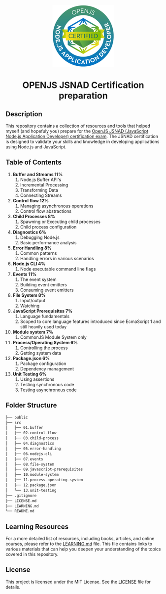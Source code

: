<div align="center">
    <img src="public/image.png" alt="Logo" width="200"/>
    <h1>
        OPENJS JSNAD Certification preparation
    </h1>
</div>

## Description
This repository contains a collection of resources and tools that helped myself (and hopefuly you) prepare for the [OpenJS JSNAD (JavaScript Node.js Application Developer) certification exam](https://training.linuxfoundation.org/certification/jsnad/). The JSNAD certification is designed to validate your skills and knowledge in developing applications using Node.js and JavaScript.

## Table of Contents
1. **Buffer and Streams 11%**
    1. Node.js Buffer API's
    2. Incremental Processing
    3. Transforming Data
    4. Connecting Streams
2. **Control flow 12%**
    1. Managing asynchronous operations
    2. Control flow abstractions
3. **Child Processes 8%**
    1. Spawning or Executing child processes
    2. Child process configuration
4. **Diagnostics 6%**
    1. Debugging Node.js
    2. Basic performance analysis
5. **Error Handling 8%**
    1. Common patterns
    2. Handling errors in various scenarios
6. **Node.js CLI 4%**
    1. Node executable command line flags
7. **Events 11%**
    1. The event system
    2. Building event emitters
    3. Consuming event emitters
8. **File System 8%**
    1. Input/output
    2. Watching
9. **JavaScript Prerequisites 7%**
    1. Language fundamentals
    2. Scoped to core language features introduced since EcmaScript 1 and still heavily used today
10. **Module system 7%**
    1. CommonJS Module System only
11. **Process/Operating System 6%**
    1. Controlling the process
    2. Getting system data
12. **Package.json 6%**
    1. Package configuration
    2. Dependency management
13. **Unit Testing 6%**
    1.  Using assertions
    2.  Testing synchronous code
    3.  Testing asynchronous code 


## Folder Structure
```bash
├── public
├── src
│   ├── 01.buffer
│   ├── 02.control-flow
│   ├── 03.child-process
│   ├── 04.diagnostics
│   ├── 05.error-handling
│   ├── 06.nodejs-cli
│   ├── 07.events
│   ├── 08.file-system
│   ├── 09.javascript-prerequisites
│   ├── 10.module-system
│   ├── 11.process-operating-system
│   ├── 12.package.json
│   └── 13.unit-testing
├── .gitignore
├── LICENSE.md
├── LEARNING.md
└── README.md
```

## Learning Resources
For a more detailed list of resources, including books, articles, and online courses, please refer to the [LEARNING.md](LEARNING.md) file. This file contains links to various materials that can help you deepen your understanding of the topics covered in this repository.

## License
This project is licensed under the MIT License. See the [LICENSE](LICENSE.md) file for details.
